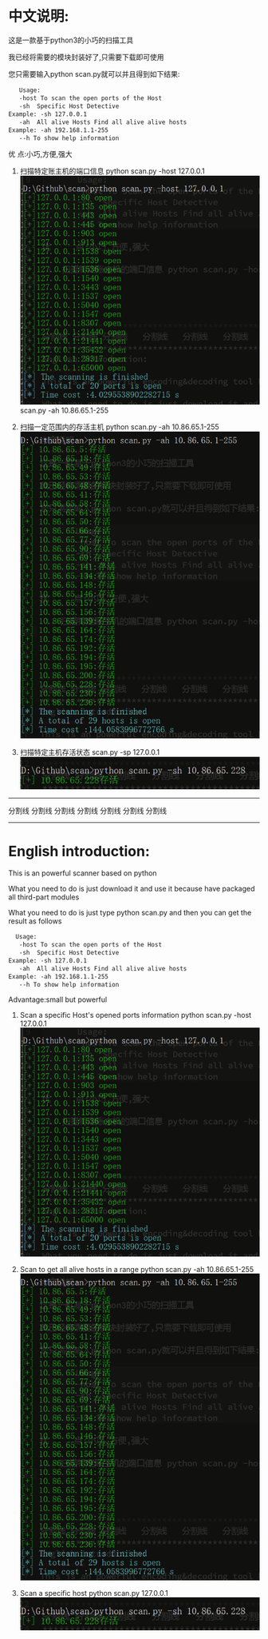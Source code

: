 ﻿﻿﻿中文说明:
========
这是一款基于python3的小巧的扫描工具

我已经将需要的模块封装好了,只需要下载即可使用

您只需要输入python scan.py就可以并且得到如下结果:
	 	
       Usage:
       -host To scan the open ports of the Host
       -sh  Specific Host Detective                                        Example: -sh 127.0.0.1
       -ah  All alive Hosts Find all alive alive hosts                     Example: -ah 192.168.1.1-255
       --h To show help information

优     点:小巧,方便,强大

 1. 扫描特定账主机的端口信息 python scan.py -host 127.0.0.1
    ![](images/scanHost.png) scan.py -ah 10.86.65.1-255
    
2. 扫描一定范围内的存活主机  python scan.py -ah 10.86.65.1-255
    ![](images/scanAlive.png)
	
 3. 扫描特定主机存活状态 scan.py -sp 127.0.0.1
    ![](images/scanSpecificHost.png)

	
******************************************************************************
分割线 分割线	分割线	分割线	分割线	分割线	分割线
******************************************************************************
English introduction:
=========
This is an powerful scanner based on python

What you need to do is just download it and use it because have packaged all third-part modules

What you need to do is just type python scan.py and then you can get the result as follows

      Usage:
       -host To scan the open ports of the Host
       -sh  Specific Host Detective                                        Example: -sh 127.0.0.1
       -ah  All alive Hosts Find all alive alive hosts                     Example: -ah 192.168.1.1-255
       --h To show help information


Advantage:small but powerful 

1. Scan a specific Host's opened ports information python scan.py -host 127.0.0.1
    ![](images/scanHost.png)

2. Scan to get all alive hosts in a range  python scan.py -ah 10.86.65.1-255
    ![](images/scanAlive.png)

3. Scan a specific host python scan.py 127.0.0.1 
    ![](images/scanSpecificHost.png)
